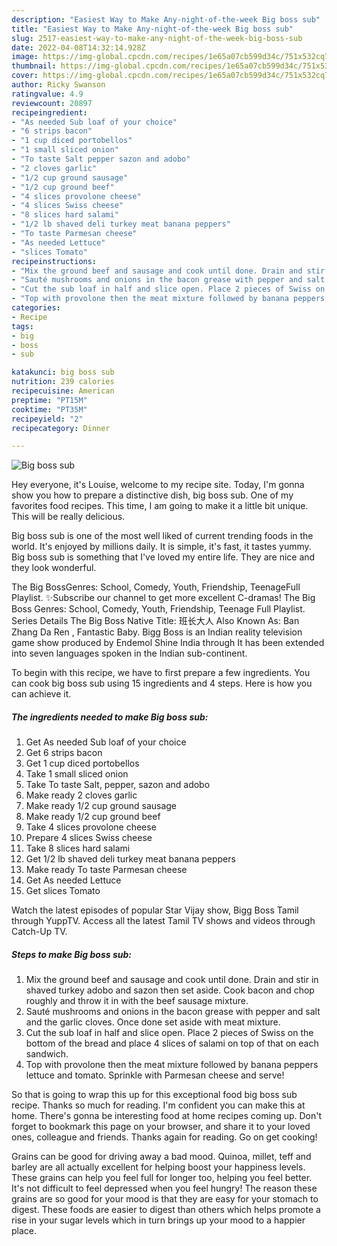 ```yaml
---
description: "Easiest Way to Make Any-night-of-the-week Big boss sub"
title: "Easiest Way to Make Any-night-of-the-week Big boss sub"
slug: 2517-easiest-way-to-make-any-night-of-the-week-big-boss-sub
date: 2022-04-08T14:32:14.928Z
image: https://img-global.cpcdn.com/recipes/1e65a07cb599d34c/751x532cq70/big-boss-sub-recipe-main-photo.jpg
thumbnail: https://img-global.cpcdn.com/recipes/1e65a07cb599d34c/751x532cq70/big-boss-sub-recipe-main-photo.jpg
cover: https://img-global.cpcdn.com/recipes/1e65a07cb599d34c/751x532cq70/big-boss-sub-recipe-main-photo.jpg
author: Ricky Swanson
ratingvalue: 4.9
reviewcount: 20897
recipeingredient:
- "As needed Sub loaf of your choice"
- "6 strips bacon"
- "1 cup diced portobellos"
- "1 small sliced onion"
- "To taste Salt pepper sazon and adobo"
- "2 cloves garlic"
- "1/2 cup ground sausage"
- "1/2 cup ground beef"
- "4 slices provolone cheese"
- "4 slices Swiss cheese"
- "8 slices hard salami"
- "1/2 lb shaved deli turkey meat banana peppers"
- "To taste Parmesan cheese"
- "As needed Lettuce"
- "slices Tomato"
recipeinstructions:
- "Mix the ground beef and sausage and cook until done. Drain and stir in shaved turkey adobo and sazon then set aside. Cook bacon and chop roughly and throw it in with the beef sausage mixture."
- "Sauté mushrooms and onions in the bacon grease with pepper and salt and the garlic cloves. Once done set aside with meat mixture."
- "Cut the sub loaf in half and slice open. Place 2 pieces of Swiss on the bottom of the bread and place 4 slices of salami on top of that on each sandwich."
- "Top with provolone then the meat mixture followed by banana peppers lettuce and tomato. Sprinkle with Parmesan cheese and serve!"
categories:
- Recipe
tags:
- big
- boss
- sub

katakunci: big boss sub 
nutrition: 239 calories
recipecuisine: American
preptime: "PT15M"
cooktime: "PT35M"
recipeyield: "2"
recipecategory: Dinner

---
```



![Big boss sub](https://img-global.cpcdn.com/recipes/1e65a07cb599d34c/751x532cq70/big-boss-sub-recipe-main-photo.jpg)

Hey everyone, it's Louise, welcome to my recipe site. Today, I'm gonna show you how to prepare a distinctive dish, big boss sub. One of my favorites food recipes. This time, I am going to make it a little bit unique. This will be really delicious.

Big boss sub is one of the most well liked of current trending foods in the world. It's enjoyed by millions daily. It is simple, it's fast, it tastes yummy. Big boss sub is something that I've loved my entire life. They are nice and they look wonderful.

The Big BossGenres: School, Comedy, Youth, Friendship, TeenageFull Playlist. ✨Subscribe our channel to get more excellent C-dramas! The Big Boss Genres: School, Comedy, Youth, Friendship, Teenage Full Playlist. Series Details The Big Boss Native Title: 班长大人 Also Known As: Ban Zhang Da Ren , Fantastic Baby. Bigg Boss is an Indian reality television game show produced by Endemol Shine India through It has been extended into seven languages spoken in the Indian sub-continent.


To begin with this recipe, we have to first prepare a few ingredients. You can cook big boss sub using 15 ingredients and 4 steps. Here is how you can achieve it.

<!--inarticleads1-->

##### The ingredients needed to make Big boss sub:

1. Get As needed Sub loaf of your choice
1. Get 6 strips bacon
1. Get 1 cup diced portobellos
1. Take 1 small sliced onion
1. Take To taste Salt, pepper, sazon and adobo
1. Make ready 2 cloves garlic
1. Make ready 1/2 cup ground sausage
1. Make ready 1/2 cup ground beef
1. Take 4 slices provolone cheese
1. Prepare 4 slices Swiss cheese
1. Take 8 slices hard salami
1. Get 1/2 lb shaved deli turkey meat banana peppers
1. Make ready To taste Parmesan cheese
1. Get As needed Lettuce
1. Get slices Tomato


Watch the latest episodes of popular Star Vijay show, Bigg Boss Tamil through YuppTV. Access all the latest Tamil TV shows and videos through Catch-Up TV. 

<!--inarticleads2-->

##### Steps to make Big boss sub:

1. Mix the ground beef and sausage and cook until done. Drain and stir in shaved turkey adobo and sazon then set aside. Cook bacon and chop roughly and throw it in with the beef sausage mixture.
1. Sauté mushrooms and onions in the bacon grease with pepper and salt and the garlic cloves. Once done set aside with meat mixture.
1. Cut the sub loaf in half and slice open. Place 2 pieces of Swiss on the bottom of the bread and place 4 slices of salami on top of that on each sandwich.
1. Top with provolone then the meat mixture followed by banana peppers lettuce and tomato. Sprinkle with Parmesan cheese and serve!




So that is going to wrap this up for this exceptional food big boss sub recipe. Thanks so much for reading. I'm confident you can make this at home. There's gonna be interesting food at home recipes coming up. Don't forget to bookmark this page on your browser, and share it to your loved ones, colleague and friends. Thanks again for reading. Go on get cooking!

Grains can be good for driving away a bad mood. Quinoa, millet, teff and barley are all actually excellent for helping boost your happiness levels. These grains can help you feel full for longer too, helping you feel better. It's not difficult to feel depressed when you feel hungry! The reason these grains are so good for your mood is that they are easy for your stomach to digest. These foods are easier to digest than others which helps promote a rise in your sugar levels which in turn brings up your mood to a happier place.
